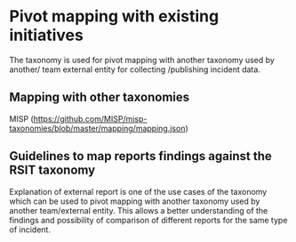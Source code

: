 # Pivot mapping with existing initiatives

The taxonomy is used for pivot mapping with another taxonomy used by another/ team external entity for collecting /publishing incident data.

## Mapping with other taxonomies
MISP (https://github.com/MISP/misp-taxonomies/blob/master/mapping/mapping.json)

## Guidelines to map reports findings against the RSIT taxonomy

Explanation of external report is one of the use cases of the taxonomy which can be used to pivot mapping with another taxonomy used by another team/external entity. This allows a better understanding of the findings and possibility of comparison of different reports for the same type of incident.
